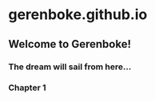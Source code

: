 # gerenboke.github.io


## Welcome to Gerenboke!


### The dream will sail from here...

### Chapter 1

